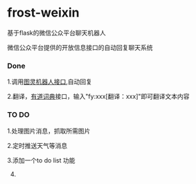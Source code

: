 # frost-weixin

基于flask的微信公众平台聊天机器人

微信公众平台提供的开放信息接口的自动回复聊天系统

### Done

1.调用[图灵机器人接口](http://www.tuling123.com/),自动回复

2.翻译，[有道词典](http://fanyi.youdao.com/openapi)接口，输入"fy:xxx[翻译：xxx]"即可翻译文本内容

### TO DO

1.处理图片消息，抓取所需图片

2.定时推送天气等消息

3.添加一个to do list 功能

4.
